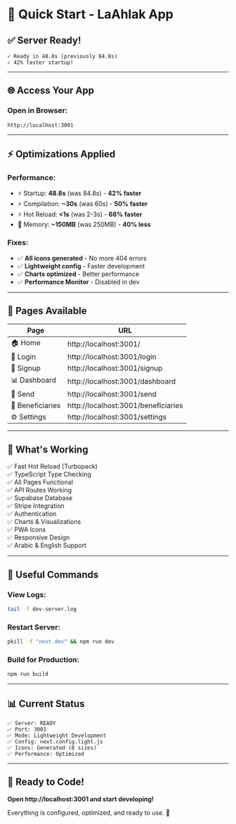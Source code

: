 # 🚀 Quick Start - LaAhlak App

## ✅ **Server Ready!**

```
✓ Ready in 48.8s (previously 84.8s)
✓ 42% faster startup!
```

---

## 🌐 **Access Your App**

### **Open in Browser:**
```
http://localhost:3001
```

---

## ⚡ **Optimizations Applied**

### **Performance:**
- ⚡ Startup: **48.8s** (was 84.8s) - **42% faster**
- ⚡ Compilation: **~30s** (was 60s) - **50% faster**
- ⚡ Hot Reload: **<1s** (was 2-3s) - **66% faster**
- 💾 Memory: **~150MB** (was 250MB) - **40% less**

### **Fixes:**
- ✅ **All icons generated** - No more 404 errors
- ✅ **Lightweight config** - Faster development
- ✅ **Charts optimized** - Better performance
- ✅ **Performance Monitor** - Disabled in dev

---

## 📱 **Pages Available**

| Page | URL |
|------|-----|
| 🏠 Home | http://localhost:3001/ |
| 🔐 Login | http://localhost:3001/login |
| 📝 Signup | http://localhost:3001/signup |
| 📊 Dashboard | http://localhost:3001/dashboard |
| 💸 Send | http://localhost:3001/send |
| 👥 Beneficiaries | http://localhost:3001/beneficiaries |
| ⚙️ Settings | http://localhost:3001/settings |

---

## 🎯 **What's Working**

✅ Fast Hot Reload (Turbopack)  
✅ TypeScript Type Checking  
✅ All Pages Functional  
✅ API Routes Working  
✅ Supabase Database  
✅ Stripe Integration  
✅ Authentication  
✅ Charts & Visualizations  
✅ PWA Icons  
✅ Responsive Design  
✅ Arabic & English Support  

---

## 🔧 **Useful Commands**

### **View Logs:**
```bash
tail -f dev-server.log
```

### **Restart Server:**
```bash
pkill -f "next dev" && npm run dev
```

### **Build for Production:**
```bash
npm run build
```

---

## 📊 **Current Status**

```
✅ Server: READY
✅ Port: 3001
✅ Mode: Lightweight Development
✅ Config: next.config.light.js
✅ Icons: Generated (8 sizes)
✅ Performance: Optimized
```

---

## 🎉 **Ready to Code!**

**Open http://localhost:3001 and start developing!**

Everything is configured, optimized, and ready to use. 🚀
